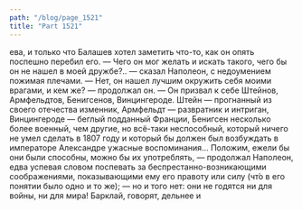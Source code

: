 ```yaml
---
path: "/blog/page_1521"
title: "Part 1521"
---
```


ева, и только что Балашев хотел заметить что-то, как он опять поспешно перебил его.
— Чего он мог желать и искать такого, чего бы он не нашел в моей дружбе?.. — сказал Наполеон, с недоумением пожимая плечами. — Нет, он нашел лучшим окружить себя моими врагами, и кем же? — продолжал он. — Он призвал к себе Штейнов, Армфельдтов, Бенигсенов, Винцингероде. Штейн — прогнанный из своего отечества изменник, Армфельдт — развратник и интриган, Винцингероде — беглый подданный Франции, Бенигсен несколько более военный, чем другие, но всё-таки неспособный, который ничего не умел сделать в 1807 году и который бы должен был возбуждать в императоре Александре ужасные воспоминания... Положим, ежели бы они были способны, можно бы их употреблять, — продолжал Наполеон, едва успевая словом поспевать за беспрестанно-возникающими соображениями, показывающими ему его правоту или силу (чт́о в его понятии было одно и то же); — но и того нет: они не годятся ни для войны, ни для мира! Барклай, говорят, дельнее и
